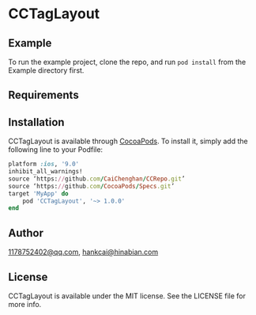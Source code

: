 # CCTagLayout

## Example

To run the example project, clone the repo, and run `pod install` from the Example directory first.

## Requirements

## Installation

CCTagLayout is available through [CocoaPods](https://cocoapods.org). To install
it, simply add the following line to your Podfile:

```ruby
platform :ios, '9.0'
inhibit_all_warnings!
source ‘https://github.com/CaiChenghan/CCRepo.git’
source ‘https://github.com/CocoaPods/Specs.git’
target 'MyApp' do
    pod 'CCTagLayout', '~> 1.0.0'
end
```

## Author

1178752402@qq.com, hankcai@hinabian.com

## License

CCTagLayout is available under the MIT license. See the LICENSE file for more info.
